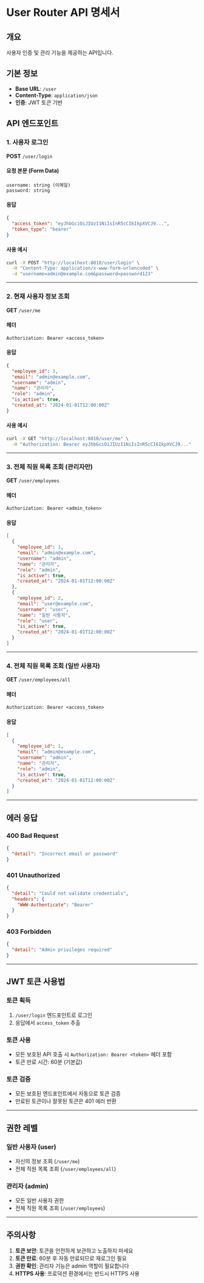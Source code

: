 # User Router API 명세서

## 개요
사용자 인증 및 관리 기능을 제공하는 API입니다.

## 기본 정보
- **Base URL**: `/user`
- **Content-Type**: `application/json`
- **인증**: JWT 토큰 기반

## API 엔드포인트

### 1. 사용자 로그인
**POST** `/user/login`

#### 요청 본문 (Form Data)
```
username: string (이메일)
password: string
```

#### 응답
```json
{
  "access_token": "eyJhbGciOiJIUzI1NiIsInR5cCI6IkpXVCJ9...",
  "token_type": "bearer"
}
```

#### 사용 예시
```bash
curl -X POST "http://localhost:8010/user/login" \
  -H "Content-Type: application/x-www-form-urlencoded" \
  -d "username=admin@example.com&password=password123"
```

---

### 2. 현재 사용자 정보 조회
**GET** `/user/me`

#### 헤더
```
Authorization: Bearer <access_token>
```

#### 응답
```json
{
  "employee_id": 1,
  "email": "admin@example.com",
  "username": "admin",
  "name": "관리자",
  "role": "admin",
  "is_active": true,
  "created_at": "2024-01-01T12:00:00Z"
}
```

#### 사용 예시
```bash
curl -X GET "http://localhost:8010/user/me" \
  -H "Authorization: Bearer eyJhbGciOiJIUzI1NiIsInR5cCI6IkpXVCJ9..."
```

---

### 3. 전체 직원 목록 조회 (관리자만)
**GET** `/user/employees`

#### 헤더
```
Authorization: Bearer <admin_token>
```

#### 응답
```json
[
  {
    "employee_id": 1,
    "email": "admin@example.com",
    "username": "admin",
    "name": "관리자",
    "role": "admin",
    "is_active": true,
    "created_at": "2024-01-01T12:00:00Z"
  },
  {
    "employee_id": 2,
    "email": "user@example.com",
    "username": "user",
    "name": "일반 사용자",
    "role": "user",
    "is_active": true,
    "created_at": "2024-01-01T12:00:00Z"
  }
]
```

---

### 4. 전체 직원 목록 조회 (일반 사용자)
**GET** `/user/employees/all`

#### 헤더
```
Authorization: Bearer <access_token>
```

#### 응답
```json
[
  {
    "employee_id": 1,
    "email": "admin@example.com",
    "username": "admin",
    "name": "관리자",
    "role": "admin",
    "is_active": true,
    "created_at": "2024-01-01T12:00:00Z"
  }
]
```

---

## 에러 응답

### 400 Bad Request
```json
{
  "detail": "Incorrect email or password"
}
```

### 401 Unauthorized
```json
{
  "detail": "Could not validate credentials",
  "headers": {
    "WWW-Authenticate": "Bearer"
  }
}
```

### 403 Forbidden
```json
{
  "detail": "Admin privileges required"
}
```

---

## JWT 토큰 사용법

### 토큰 획득
1. `/user/login` 엔드포인트로 로그인
2. 응답에서 `access_token` 추출

### 토큰 사용
- 모든 보호된 API 호출 시 `Authorization: Bearer <token>` 헤더 포함
- 토큰 만료 시간: 60분 (기본값)

### 토큰 검증
- 모든 보호된 엔드포인트에서 자동으로 토큰 검증
- 만료된 토큰이나 잘못된 토큰은 401 에러 반환

---

## 권한 레벨

### 일반 사용자 (user)
- 자신의 정보 조회 (`/user/me`)
- 전체 직원 목록 조회 (`/user/employees/all`)

### 관리자 (admin)
- 모든 일반 사용자 권한
- 전체 직원 목록 조회 (`/user/employees`)

---

## 주의사항

1. **토큰 보안**: 토큰을 안전하게 보관하고 노출하지 마세요
2. **토큰 만료**: 60분 후 자동 만료되므로 재로그인 필요
3. **권한 확인**: 관리자 기능은 admin 역할이 필요합니다
4. **HTTPS 사용**: 프로덕션 환경에서는 반드시 HTTPS 사용 